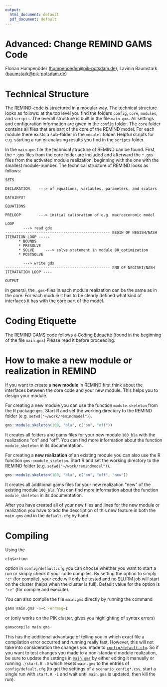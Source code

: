 ```yaml
---
output:
  html_document: default
  pdf_document: default
---
```

Advanced: Change REMIND GAMS Code
================
Florian Humpenöder (<humpenoeder@pik-potsdam.de>), Lavinia Baumstark (<baumstark@pik-potsdam.de>)


Technical Structure
=====================
The REMIND-code is structured in a modular way. The technical structure looks as follows: at the top level you find the folders `config`, `core`, `modules`, and `scripts`. The overall structure is built in the file `main.gms`. All settings and configuration information are given in the `config` folder. The `core` folder contains all files that are part of the core of the REMIND model. For each module there exists a sub-folder in the `modules` folder. Helpful scripts for e.g. starting a run or analysing results you find in the `scripts` folder.

In the `main.gms` file the technical structure of REMIND can be found. First, the `*.gms` files from the core folder are included and afterward the `*.gms` files from the activated module realization, beginning with the one with the smallest module-number. The technical structure of REMIND looks as follows:

```
SETS

DECLARATION    ---> of equations, variables, parameters, and scalars

DATAINPUT

EQUATIONS

PRELOOP        ---> initial calibration of e.g. macroeconomic model

LOOP
        ---> read gdx
----------------------------------------------- BEGIN OF NEGISH/NASH ITERATION LOOP -----
      * BOUNDS
      * PRESOLVE
      * SOLVE     ---> solve statement in module 80_optimization
      * POSTSOLVE
      
        ---> write gdx
----------------------------------------------- END OF NEGISHI/NASH ITERATATION LOOP ----

OUTPUT
```

In general, the `.gms`-files in each module realization can be the same as in the core. For each module it has to be clearly defined what kind of interfaces it has with the core part of the model.

Coding Etiquette
==================
The REMIND GAMS code follows a Coding Etiquette (found in the beginning of the file `main.gms`) Please read it before proceeding.

How to make a new module or realization in REMIND
========================================================

If you want to create a **new module** in REMIND first think about the interfaces between the core code and your new module. This helps you to design your module. 

For creating a new module you can use the function `module.skeleton` from the R package `gms`. Start R and set the working directory to the REMIND folder (e.g. `setwd("~/work/remindmodel")`). 

``` r
gms::module.skeleton(100, "bla", c("on", "off"))
```

It creates all folders and gams files for your new module `100_bla` with the realizations "on" and "off". You can find more information about the function `module_skeleton` in its documentation.

For creating a **new realization** of an existing module you can also use the R function `gms::module_skeleton`. Start R and set the working directory to the REMIND folder (e.g. `setwd("~/work/remindmodel")`).

``` r
gms::module.skeleton(100, "bla", c("on", "off", "new"))
```
It creates all additional gams files for your new realization "new" of the existing module `100_bla`. You can find more information about the function `module_skeleton` in its documentation.

After you have created all of your new files and lines for the new module or realization you have to add the description of this new feature in both the `main.gms` and in the `default.cfg` by hand.

Compiling
=============

Using the
``` 
cfg$action
```
option in `config/default.cfg` you can choose whether you want to start a run or simply check if your code compiles. By setting the option to simply `"c"` (for compile), your code will only be tested and no SLURM job will start on the cluster (helps when the cluster is full). Default value for the option is `"ce"` (for compile and execute).

You can also compile the file `main.gms` directly by running the command
```bash
gams main.gms -a=c -errmsg=1
```
or (only works on the PIK cluster, gives you highlighting of syntax errors)
```bash
gamscompile main.gms
```
This has the additional advantage of telling you in which exact file a compilation error occurred and running really fast. However, this will not take into consideration the changes you made to [`config/default.cfg`](../config/default.cfg). So if you want to test changes you made to a non-standard module realization, be sure to update the settings in [`main.gms`](../main.gms) by either editing it manually or running `./start.R -0` which resets `main.gms` to the entries of `config/default.cfg` (to get the settings of a `scenario_config*.csv`, start a single run with `start.R -i` and wait until `main.gms` is updated, then kill the run).
